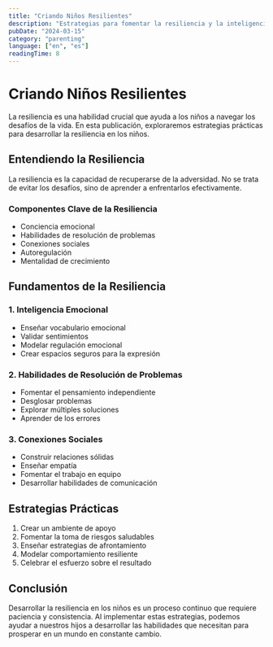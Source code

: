 ```yaml
---
title: "Criando Niños Resilientes"
description: "Estrategias para fomentar la resiliencia y la inteligencia emocional en los niños."
pubDate: "2024-03-15"
category: "parenting"
language: ["en", "es"]
readingTime: 8
---
```


# Criando Niños Resilientes

La resiliencia es una habilidad crucial que ayuda a los niños a navegar los desafíos de la vida. En esta publicación, exploraremos estrategias prácticas para desarrollar la resiliencia en los niños.

## Entendiendo la Resiliencia

La resiliencia es la capacidad de recuperarse de la adversidad. No se trata de evitar los desafíos, sino de aprender a enfrentarlos efectivamente.

### Componentes Clave de la Resiliencia

- Conciencia emocional
- Habilidades de resolución de problemas
- Conexiones sociales
- Autoregulación
- Mentalidad de crecimiento

## Fundamentos de la Resiliencia

### 1. Inteligencia Emocional

- Enseñar vocabulario emocional
- Validar sentimientos
- Modelar regulación emocional
- Crear espacios seguros para la expresión

### 2. Habilidades de Resolución de Problemas

- Fomentar el pensamiento independiente
- Desglosar problemas
- Explorar múltiples soluciones
- Aprender de los errores

### 3. Conexiones Sociales

- Construir relaciones sólidas
- Enseñar empatía
- Fomentar el trabajo en equipo
- Desarrollar habilidades de comunicación

## Estrategias Prácticas

1. Crear un ambiente de apoyo
2. Fomentar la toma de riesgos saludables
3. Enseñar estrategias de afrontamiento
4. Modelar comportamiento resiliente
5. Celebrar el esfuerzo sobre el resultado

## Conclusión

Desarrollar la resiliencia en los niños es un proceso continuo que requiere paciencia y consistencia. Al implementar estas estrategias, podemos ayudar a nuestros hijos a desarrollar las habilidades que necesitan para prosperar en un mundo en constante cambio.

